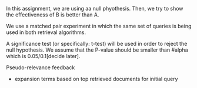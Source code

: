 In this assignment, we are using aa null phyothesis. Then, we try to show the effectiveness of B is better than A.

We use a matched pair experiment in which the same set of queries is being used in both retrieval algorithms.

A significance test (or specifically: t-test) will be used in order to reject the null hypothesis. We assume that the P-value should be smaller than #alpha which is 0.05/0.1[decide later].

Pseudo-relevance feedback
- expansion terms based on top retrieved documents for initial query